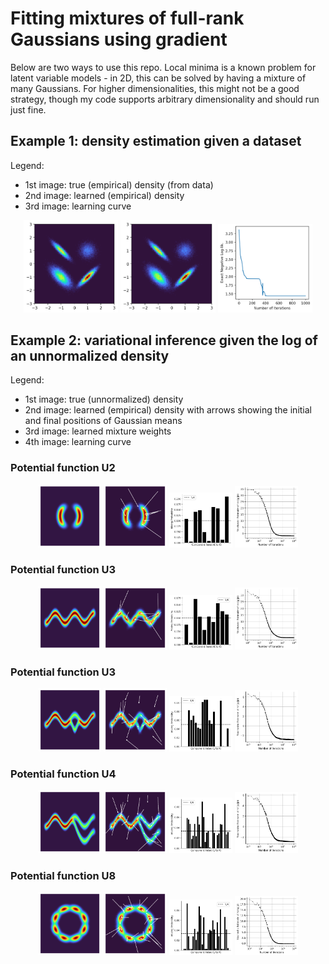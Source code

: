 # Fitting mixtures of full-rank Gaussians using gradient

Below are two ways to use this repo. Local minima is a known problem for latent variable models - in 2D, this can be solved by having a mixture of many Gaussians. For higher dimensionalities, this might not be a good strategy, though my code supports arbitrary dimensionality and should run just fine.

## Example 1: density estimation given a dataset

Legend:
- 1st image: true (empirical) density (from data)
- 2nd image: learned (empirical) density
- 3rd image: learning curve

<p align="middle">
  <img src="examples/density_estimation_pngs/true_empirical_density.png" width="30%" />
  <img src="examples/density_estimation_pngs/learned_empirical_density.png" width="30%" /> 
  <img src="examples/density_estimation_pngs/learning_curve.png" width="30%" />
</p>

## Example 2: variational inference given the log of an unnormalized density 

Legend:

- 1st image: true (unnormalized) density
- 2nd image: learned (empirical) density with arrows showing the initial and final positions of Gaussian means
- 3rd image: learned mixture weights
- 4th image: learning curve

### Potential function U2

<p align="middle">
  <img src="examples/variational_inference_pngs/U1/true_unnormalized_density.png" width="20%" />
  <img src="examples/variational_inference_pngs/U1/learned_empirical_density.png" width="20%" /> 
  <img src="examples/variational_inference_pngs/U1/mixture_weights.png" width="20%" />
  <img src="examples/variational_inference_pngs/U1/learning_curve.png" width="20%" />
</p>

### Potential function U3

<p align="middle">
  <img src="examples/variational_inference_pngs/U2/true_unnormalized_density.png" width="20%" />
  <img src="examples/variational_inference_pngs/U2/learned_empirical_density.png" width="20%" /> 
  <img src="examples/variational_inference_pngs/U2/mixture_weights.png" width="20%" />
  <img src="examples/variational_inference_pngs/U2/learning_curve.png" width="20%" />
</p>

### Potential function U3

<p align="middle">
  <img src="examples/variational_inference_pngs/U3/true_unnormalized_density.png" width="20%" />
  <img src="examples/variational_inference_pngs/U3/learned_empirical_density.png" width="20%" /> 
  <img src="examples/variational_inference_pngs/U3/mixture_weights.png" width="20%" />
  <img src="examples/variational_inference_pngs/U3/learning_curve.png" width="20%" />
</p>

### Potential function U4

<p align="middle">
  <img src="examples/variational_inference_pngs/U4/true_unnormalized_density.png" width="20%" />
  <img src="examples/variational_inference_pngs/U4/learned_empirical_density.png" width="20%" /> 
  <img src="examples/variational_inference_pngs/U4/mixture_weights.png" width="20%" />
  <img src="examples/variational_inference_pngs/U4/learning_curve.png" width="20%" />
</p>

### Potential function U8

<p align="middle">
  <img src="examples/variational_inference_pngs/U8/true_unnormalized_density.png" width="20%" />
  <img src="examples/variational_inference_pngs/U8/learned_empirical_density.png" width="20%" /> 
  <img src="examples/variational_inference_pngs/U8/mixture_weights.png" width="20%" />
  <img src="examples/variational_inference_pngs/U8/learning_curve.png" width="20%" />
</p>
